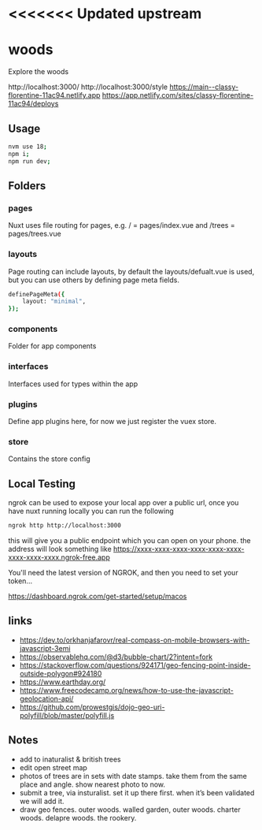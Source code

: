 # <<<<<<< Updated upstream

# woods

Explore the woods

http://localhost:3000/
http://localhost:3000/style
https://main--classy-florentine-11ac94.netlify.app
https://app.netlify.com/sites/classy-florentine-11ac94/deploys

## Usage

```bash
nvm use 18;
npm i;
npm run dev;
```

## Folders

### pages

Nuxt uses file routing for pages, e.g. / = pages/index.vue and /trees = pages/trees.vue

### layouts

Page routing can include layouts, by default the layouts/defualt.vue is used, but you can use others by defining page meta fields.

```sh
definePageMeta({
	layout: "minimal",
});
```

### components

Folder for app components

### interfaces

Interfaces used for types within the app

### plugins

Define app plugins here, for now we just register the vuex store.

### store

Contains the store config

## Local Testing

ngrok can be used to expose your local app over a public url, once you have nuxt running locally you can run the following

```sh
ngrok http http://localhost:3000
```

this will give you a public endpoint which you can open on your phone.
the address will look something like https://xxxx-xxxx-xxxx-xxxx-xxxx-xxxx-xxxx-xxxx-xxxx.ngrok-free.app

You'll need the latest version of NGROK, and then you need to set your token...

https://dashboard.ngrok.com/get-started/setup/macos

## links

-   https://dev.to/orkhanjafarovr/real-compass-on-mobile-browsers-with-javascript-3emi
-   https://observablehq.com/@d3/bubble-chart/2?intent=fork
-   https://stackoverflow.com/questions/924171/geo-fencing-point-inside-outside-polygon#924180
-   https://www.earthday.org/
-   https://www.freecodecamp.org/news/how-to-use-the-javascript-geolocation-api/
-   https://github.com/prowestgis/dojo-geo-uri-polyfill/blob/master/polyfill.js

## Notes

-   add to inaturalist & british trees
-   edit open street map
-   photos of trees are in sets with date stamps. take them from the same place and angle. show nearest photo to now.
-   submit a tree, via insturalist. set it up there first. when it’s been validated we will add it.
-   draw geo fences. outer woods. walled garden, outer woods. charter woods. delapre woods. the rookery.
